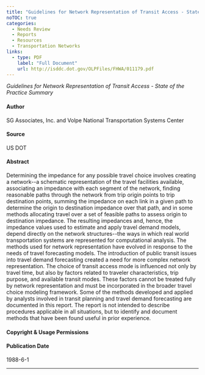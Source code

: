 ```yaml
---
title: "Guidelines for Network Representation of Transit Access - State of the Practice Summary"
noTOC: true
categories:
  - Needs Review
  - Reports
  - Resources
  - Transportation Networks
links:
  - type: PDF
    label: "Full Document"
    url: http://isddc.dot.gov/OLPFiles/FHWA/011179.pdf
---
```


*Guidelines for Network Representation of Transit Access - State of the Practice Summary*

#### Author

SG Associates, Inc. and Volpe National Transportation Systems Center

#### Source

US DOT

#### Abstract

Determining the impedance for any possible travel choice involves creating a network--a schematic representation of the travel facilities available, associating an impedance with each segment of the network, finding reasonable paths through the network from trip origin points to trip destination points, summing the impedance on each link in a given path to determine the origin to destination impedance over that path, and in some methods allocating travel over a set of feasible paths to assess origin to destination impedance. The resulting impedances and, hence, the impedance values used to estimate and apply travel demand models, depend directly on the network structures--the ways in which real world transportation systems are represented for computational analysis. The methods used for network representation have evolved in response to the needs of travel forecasting models. The introduction of public transit issues into travel demand forecasting created a need for more complex network representation. The choice of transit access mode is influenced not only by travel time, but also by factors related to traveler characteristics, trip purpose, and available transit modes. These factors cannot be treated fully by network representation and must be incorporated in the broader travel choice modeling framework. Some of the methods developed and applied by analysts involved in transit planning and travel demand forecasting are documented in this report. The report is not intended to describe procedures applicable in all situations, but to identify and document methods that have been found useful in prior experience.

#### Copyright & Usage Permissions

#### Publication Date

1988-6-1

------------------------------------------------------------------------




